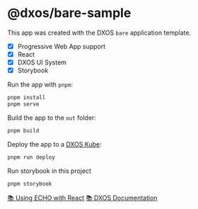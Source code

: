 # @dxos/bare-sample

This app was created with the DXOS `bare` application template.

- [x] Progressive Web App support
- [x] React
- [x] DXOS UI System
- [x] Storybook

Run the app with `pnpm`:

```bash
pnpm install
pnpm serve
```

Build the app to the `out` folder:

```bash
pnpm build
```

Deploy the app to a [DXOS Kube](https://docs.dxos.org/guide/kube):

```bash
pnpm run deploy
```

Run storybook in this project

```bash
pnpm storybook
```

[📚 Using ECHO with React](https://docs.dxos.org/guide/echo/react)
[📚 DXOS Documentation](https://docs.dxos.org)
